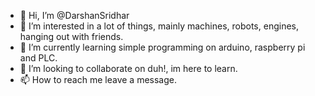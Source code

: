 - 👋 Hi, I’m @DarshanSridhar
- 👀 I’m interested in a lot of things, mainly machines, robots, engines, hanging out with friends.
- 🌱 I’m currently learning simple programming on arduino, raspberry pi and PLC.
- 💞️ I’m looking to collaborate on duh!, im here to learn.
- 📫 How to reach me leave a message.

<!---
DarshanSridhar/DarshanSridhar is a ✨ special ✨ repository because its `README.md` (this file) appears on your GitHub profile.
You can click the Preview link to take a look at your changes.
--->
